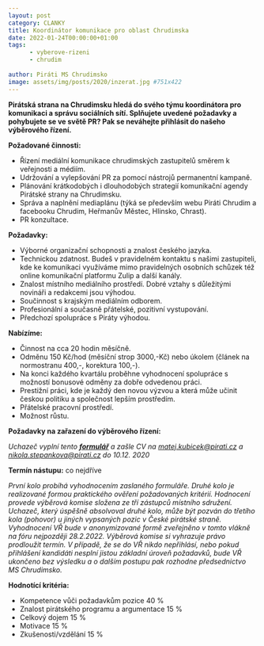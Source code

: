 ```yaml
---
layout: post
category: CLANKY
title: Koordinátor komunikace pro oblast Chrudimska
date: 2022-01-24T00:00:00+01:00
tags: 
      - vyberove-rizeni
      - chrudim
      
author: Piráti MS Chrudimsko
image: assets/img/posts/2020/inzerat.jpg #751x422
---
```


**Pirátská strana na Chrudimsku hledá do svého týmu koordinátora pro komunikaci a správu sociálních sítí. Splňujete uvedené požadavky a pohybujete se ve světě PR? Pak se neváhejte přihlásit do našeho výběrového řízení.**

**Požadované činnosti:**

- Řízení mediální komunikace chrudimských zastupitelů směrem k veřejnosti a médiím.
- Udržování a vylepšování PR za pomocí nástrojů permanentní kampaně.
- Plánování krátkodobých i dlouhodobých strategií komunikační agendy Pirátské strany na Chrudimsku.
- Správa a naplnění mediaplánu (týká se především webu Piráti Chrudim a facebooku Chrudim, Heřmanův Městec, Hlinsko, Chrast).
- PR konzultace.

**Požadavky:**

- Výborné organizační schopnosti a znalost českého jazyka.
- Technickou zdatnost. Budeš v pravidelném kontaktu s našimi zastupiteli, kde ke komunikaci využíváme mimo pravidelných osobních schůzek též online komunikační platformu Zulip a další kanály.
- Znalost místního mediálního prostředí. Dobré vztahy s důležitými novináři a redakcemi jsou výhodou.
- Součinnost s krajským mediálním odborem.
- Profesionální a současně přátelské, pozitivní vystupování.
- Předchozí spolupráce s Piráty výhodou.

**Nabízíme:**

- Činnost na cca 20 hodin měsíčně.
- Odměnu 150 Kč/hod (měsíční strop 3000,-Kč) nebo úkolem (článek na normostranu 400,-, korektura 100,-).
- Na konci každého kvartálu proběhne vyhodnocení spolupráce s možností bonusové odměny za dobře odvedenou práci.
- Prestižní práci, kde je každý den novou výzvou a která může učinit českou politiku a společnost lepším prostředím.
- Přátelské pracovní prostředí.
- Možnost růstu.

**Požadavky na zařazení do výběrového řízení:**

*Uchazeč vyplní tento **[formulář](https://docs.google.com/forms/d/1Czm3XprPNazRp0aFojeT8ZmVd2OnolbS-v-w8xFsKZ4/edit)** a zašle CV na  matej.kubicek@pirati.cz a nikola.stepankova@pirati.cz do 10.12. 2020*

**Termín nástupu:**
co nejdříve

*První kolo probíhá vyhodnocením zaslaného formuláře. Druhé kolo je realizované formou praktického ověření požadovaných kritérií. Hodnocení provede výběrová komise složena ze tří zástupců místního sdružení.
Uchazeč, který úspěšně absolvoval druhé kolo, může být pozván do třetího kola (pohovor) u jiných vypsaných pozic v České pirátské straně.
Vyhodnocení VŘ bude v anonymizované formě zveřejněno v tomto vlákně na fóru nejpozději 28.2.2022. Výběrová komise si vyhrazuje právo prodloužit termín. V případě, že se do VŘ nikdo nepřihlásí, nebo pokud přihlášení kandidáti nesplní jistou základní úroveň požadavků, bude VŘ ukončeno bez výsledku a o dalším postupu pak rozhodne předsednictvo MS Chrudimsko.*

**Hodnotící kritéria:**

- Kompetence vůči požadavkům pozice 40 %
- Znalost pirátského programu a argumentace 15 %
- Celkový dojem 15 %
- Motivace 15 %
- Zkušenosti/vzdělání 15 %
